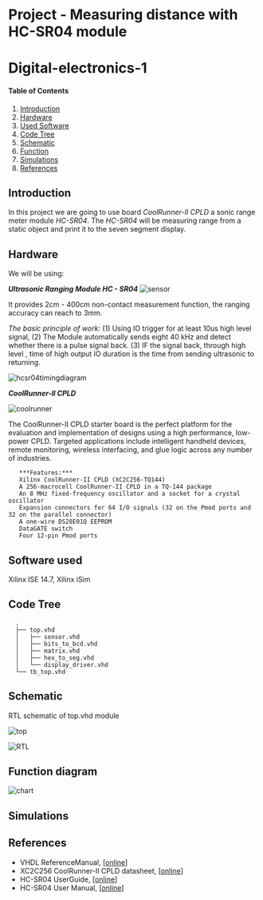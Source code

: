 # Project - Measuring distance with HC-SR04 module
# Digital-electronics-1


#### Table of Contents

1. [Introduction](#introduction)
2. [Hardware](#hardware)
3. [Used Software](#software)
4. [Code Tree](#codetree)
5. [Schematic](#schematic)
6. [Function](#function)
7. [Simulations](#simulations)
8. [References](#references)


## Introduction


   In this project we are going to use board *CoolRunner-II CPLD* a sonic range meter module *HC-SR04*.
   The *HC-SR04* will be measuring range from a static object and print it to the seven segment display.
   

## Hardware

   We will be using:
   
   ***Ultrasonic Ranging Module HC - SR04***
   ![sensor](images/sensor.jpg)
   
   It provides 2cm - 400cm non-contact measurement function, the ranging accuracy can reach to 3mm. 
   
   *The basic principle of work:*
   (1) Using IO trigger for at least 10us high level signal, 
   (2) The Module automatically sends eight 40 kHz and detect whether there is a pulse signal back. 
   (3) IF the signal back, through high level , time of high output IO duration is the time from sending ultrasonic to          returning.
   
   ![hcsr04timingdiagram](images/hcsr04timingdiagram.png)
   
   ***CoolRunner-II CPLD***
   
   ![coolrunner](images/coolrunner.jpg)
   
   The CoolRunner-II CPLD starter board is the perfect platform for the evaluation and implementation of designs using a high performance, low-power CPLD. Targeted applications include intelligent handheld devices, remote monitoring, wireless interfacing, and glue logic across any number of industries. 
   
       ***Features:***
       Xilinx CoolRunner-II CPLD (XC2C256-TQ144)
       A 256-macrocell CoolRunner-II CPLD in a TQ-144 package
       An 8 MHz fixed-frequency oscillator and a socket for a crystal oscillator
       Expansion connectors for 64 I/O signals (32 on the Pmod ports and 32 on the parallel connector)
       A one-wire DS28E01Q EEPROM
       DataGATE switch
       Four 12-pin Pmod ports

## Software used
   Xilinx ISE 14.7, Xilinx iSim
   
## Code Tree
      
      .
      ├── top.vhd
      │   ├── sensor.vhd
      │   ├── bits_to_bcd.vhd
      │   ├── matrix.vhd
      │   ├── hex_to_seg.vhd
      │   └── display_driver.vhd
      └── tb_top.vhd
      
## Schematic
   RTL schematic of top.vhd module
   
   ![top](images/top.PNG)
   
   ![RTL](images/rtl.jpg)

## Function diagram
   ![chart](images/chart.jpg)
   
## Simulations



## References
- VHDL ReferenceManual, [[online](https://www.ics.uci.edu/~jmoorkan/vhdlref/Synario%20VHDL%20Manual.pdf)]
- XC2C256 CoolRunner-II CPLD datasheet, [[online](https://www.xilinx.com/support/documentation/data_sheets/ds094.pdf)]
- HC-SR04 UserGuide, [[online](https://gzhls.at/blob/ldb/a/f/8/d/3d41c9a2c62a80a00d10ed24111df3fa6f43.pdf)]
- HC-SR04 User Manual, [[online](http://web.eece.maine.edu/~zhu/book/lab/HC-SR04%20User%20Manual.pdf)] 

